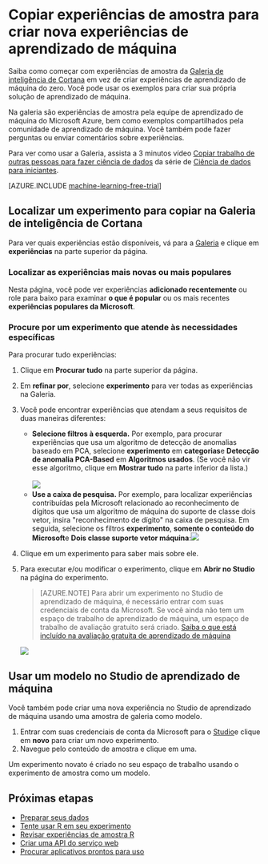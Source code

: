 <properties
    pageTitle="Experiências de amostra de aprendizado de máquina de cópia | Microsoft Azure"
    description="Saiba como usar experiências de aprendizado de máquina de exemplo para criar novas experiências com a Galeria de inteligência de Cortana e aprendizado de máquina do Microsoft Azure."
    services="machine-learning"
    documentationCenter=""
    authors="cjgronlund"
    manager="jhubbard"
    editor="cgronlun"/>

<tags
    ms.service="machine-learning"
    ms.workload="data-services"
    ms.tgt_pltfrm="na"
    ms.devlang="na"
    ms.topic="get-started-article"
    ms.date="08/17/2016"
    ms.author="cgronlun;chhavib;olgali"/>

# <a name="copy-sample-experiments-to-create-new-machine-learning-experiments"></a>Copiar experiências de amostra para criar nova experiências de aprendizado de máquina
Saiba como começar com experiências de amostra da [Galeria de inteligência de Cortana](http://gallery.cortanaintelligence.com/) em vez de criar experiências de aprendizado de máquina do zero. Você pode usar os exemplos para criar sua própria solução de aprendizado de máquina.

Na galeria são experiências de amostra pela equipe de aprendizado de máquina do Microsoft Azure, bem como exemplos compartilhados pela comunidade de aprendizado de máquina. Você também pode fazer perguntas ou enviar comentários sobre experiências.

Para ver como usar a Galeria, assista a 3 minutos vídeo [Copiar trabalho de outras pessoas para fazer ciência de dados](machine-learning-data-science-for-beginners-copy-other-peoples-work-to-do-data-science.md) da série de [Ciência de dados para iniciantes](machine-learning-data-science-for-beginners-the-5-questions-data-science-answers.md).

[AZURE.INCLUDE [machine-learning-free-trial](../../includes/machine-learning-free-trial.md)]

## <a name="find-an-experiment-to-copy-in-cortana-intelligence-gallery"></a>Localizar um experimento para copiar na Galeria de inteligência de Cortana

Para ver quais experiências estão disponíveis, vá para a [Galeria](http://gallery.cortanaintelligence.com/) e clique em **experiências** na parte superior da página.

### <a name="find-the-newest-or-most-popular-experiments"></a>Localizar as experiências mais novas ou mais populares

Nesta página, você pode ver experiências **adicionado recentemente** ou role para baixo para examinar **o que é popular** ou os mais recentes **experiências populares da Microsoft**.

### <a name="look-for-an-experiment-that-meets-specific-requirements"></a>Procure por um experimento que atende às necessidades específicas

Para procurar tudo experiências:

1. Clique em **Procurar tudo** na parte superior da página.
2. Em **refinar por**, selecione **experimento** para ver todas as experiências na Galeria.
3. Você pode encontrar experiências que atendam a seus requisitos de duas maneiras diferentes:
    * **Selecione filtros à esquerda.** Por exemplo, para procurar experiências que usa um algoritmo de detecção de anomalias baseado em PCA, selecione **experimento** em **categorias**e **Detecção de anomalia PCA-Based** em **Algoritmos usados**. (Se você não vir esse algoritmo, clique em **Mostrar tudo** na parte inferior da lista.)<br></br>
      ![](./media/machine-learning-sample-experiments/refine-the-view.png)
    *  **Use a caixa de pesquisa.** Por exemplo, para localizar experiências contribuídas pela Microsoft relacionado ao reconhecimento de dígitos que usa um algoritmo de máquina do suporte de classe dois vetor, insira "reconhecimento de dígito" na caixa de pesquisa. Em seguida, selecione os filtros **experimento**, **somente o conteúdo do Microsoft**e **Dois classe suporte vetor máquina**:![](./media/machine-learning-sample-experiments/search-for-experiments.png) 
4. Clique em um experimento para saber mais sobre ele.
5. Para executar e/ou modificar o experimento, clique em **Abrir no Studio** na página do experimento.

    > [AZURE.NOTE] Para abrir um experimento no Studio de aprendizado de máquina, é necessário entrar com suas credenciais de conta da Microsoft. Se você ainda não tem um espaço de trabalho de aprendizado de máquina, um espaço de trabalho de avaliação gratuito será criado. [Saiba o que está incluído na avaliação gratuita de aprendizado de máquina](https://azure.microsoft.com/pricing/details/machine-learning/)

    ![](./media/machine-learning-sample-experiments/example-experiment.png) 


## <a name="use-a-template-in-machine-learning-studio"></a>Usar um modelo no Studio de aprendizado de máquina

Você também pode criar uma nova experiência no Studio de aprendizado de máquina usando uma amostra de galeria como modelo.

1. Entrar com suas credenciais de conta da Microsoft para o [Studio](https://studio.azureml.net)e clique em **novo** para criar um novo experimento.
2. Navegue pelo conteúdo de amostra e clique em uma.

Um experimento novato é criado no seu espaço de trabalho usando o experimento de amostra como um modelo.

## <a name="next-steps"></a>Próximas etapas
- [Preparar seus dados](machine-learning-data-science-import-data.md)
- [Tente usar R em seu experimento](machine-learning-r-quickstart.md)
- [Revisar experiências de amostra R](machine-learning-r-csharp-web-service-examples.md)
- [Criar uma API do serviço web](machine-learning-publish-a-machine-learning-web-service.md)
- [Procurar aplicativos prontos para uso](https://datamarket.azure.com/browse?query=machine+learning)
